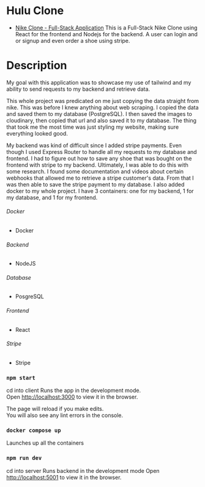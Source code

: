 # Hulu Clone
- [Nike Clone - Full-Stack Application](https://bulu.onrender.com/Home)
This is a Full-Stack Nike Clone using React for the frontend and Nodejs for the backend. A user can login and or signup and even order a shoe using stripe.

# Description
My goal with this application was to showcase my use of tailwind and my ability to send requests to my backend and retrieve data.



This whole project was predicated on me just copying the data straight from nike. This was before I knew anything about web scraping. I copied the data and saved them to my database (PostgreSQL). I then saved the images to cloudinary, then copied that url and also saved it to my database. The thing that took me the most time was just styling my website, making sure everything looked good.

My backend was kind of difficult since I added stripe payments. Even though I used Express Router to handle all my requests to my database and frontend. I had to figure out how to save any shoe that was bought on the frontend with stripe to my backend. Ultimately, I was able to do this with some research. I found some documentation and videos about certain webhooks that allowed me to retrieve a stripe customer's data. From that I was then able to save the stripe payment to my database. I also added docker to my whole project. I have 3 containers: one for my backend, 1 for my database, and 1 for my frontend.





###### Docker
- Docker

###### Backend
- NodeJS

###### Database
- PosgreSQL

###### Frontend
- React

###### Stripe
- Stripe


### `npm start`

cd into client
Runs the app in the development mode.\
Open [http://localhost:3000](http://localhost:3000) to view it in the browser.

The page will reload if you make edits.\
You will also see any lint errors in the console.

### `docker compose up`

Launches up all the containers

### `npm run dev`
cd into server
Runs backend in the development mode
Open [http://localhost:5001](http://localhost:5001) to view it in the browser.

